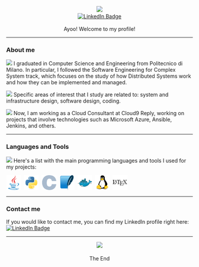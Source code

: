 <div id="header" align="center">
  <img src="https://media.giphy.com/media/xg62z0TyOIhRM0DPOe/giphy.gif" width="200"/>
</div>

<div id="badges" align="center">
  <a href="https://www.linkedin.com/in/mario-cela-386728223/">
    <img src="https://img.shields.io/badge/linkedin-%230077B5.svg?style=for-the-badge&logo=linkedin&logoColor=white" alt="LinkedIn Badge"/>
  </a>
</div>

<div align="center">
  <br>
  Ayoo! Welcome to my profile!
</div>

---

### About me



<img src="https://media.giphy.com/media/dBrXAuiJQpBTgFhHFH/giphy.gif" width="25px"/> I graduated in Computer Science and Engineering from Politecnico di Milano. In particular, I followed the Software Engineering for Complex System track, which focuses on the study of how Distributed Systems work and how they can be implemented and managed.

<img src="https://media.giphy.com/media/WFZvB7VIXBgiz3oDXE/giphy.gif" width="25px"/> Specific areas of interest that I study are related to: system and infrastructure design, software design, coding.

<img src="https://media3.giphy.com/media/v1.Y2lkPTc5MGI3NjExMHZwNmM1ZDM2ZjNrZzBzejBzbDhiMm1tN3R3OGUxMXN0c21yY2xoNiZlcD12MV9pbnRlcm5hbF9naWZfYnlfaWQmY3Q9Zw/c31WXGK1jLQBy/giphy.gif" width="25px"/> Now, I am working as a Cloud Consultant at Cloud9 Reply, working on projects that involve technologies such as Microsoft Azure, Ansible, Jenkins, and others.

---

### Languages and Tools

<img src="https://media.giphy.com/media/3iyKHMIKg5VWG6qHUm/giphy.gif" width="25px"/> Here's a list with the main programming languages and tools I used for my projects:

<div>
  <img src="https://github.com/devicons/devicon/blob/master/icons/java/java-original.svg" title="Java" alt="Java" width="40" height="40"/>&nbsp;
  <img src="https://github.com/devicons/devicon/blob/master/icons/python/python-original.svg" title="Python" alt="Python" width="40" height="40"/>&nbsp;
  <img src="https://github.com/devicons/devicon/blob/master/icons/c/c-original.svg" title="C" alt="C" width="40" height="40"/>&nbsp;
  <img src="https://github.com/devicons/devicon/blob/master/icons/sqlite/sqlite-original.svg" title="sql" alt="sql" width="40" height="40"/>&nbsp;
  <img src="https://github.com/devicons/devicon/blob/master/icons/docker/docker-original.svg" title="docker" alt="docker" width="40" height="40"/>&nbsp;
  <img src="https://github.com/devicons/devicon/blob/master/icons/linux/linux-original.svg" title="Linux" alt="Linux" width="40" height="40"/>&nbsp;
  <img src="https://github.com/devicons/devicon/blob/master/icons/latex/latex-original.svg" title="latex" alt="latex" width="40" height="40"/>&nbsp;
</div>

---

### Contact me

If you would like to contact me, you can find my LinkedIn profile right here: 
<a href="https://www.linkedin.com/in/mario-cela-386728223/">
  <img src="https://img.shields.io/badge/linkedin-%230077B5.svg?style=for-the-badge&logo=linkedin&logoColor=white" alt="LinkedIn Badge" width="90"/>
</a>

---

<div align="center">
  
  <img src="https://media.giphy.com/media/lD76yTC5zxZPG/giphy.gif" width="250px"/>

  <br>
  <br>
  The End
</div>
